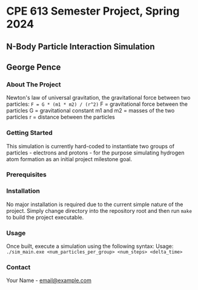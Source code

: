 # CPE 613 Semester Project, Spring 2024
## N-Body Particle Interaction Simulation
## George Pence

### About The Project

Newton's law of universal gravitation, the gravitational force between two particles:
`F = G * (m1 * m2) / (r^2)`
F = gravitational force between the particles
G = gravitational constant
m1 and m2 = masses of the two particles
r = distance between the particles


### Getting Started
This simulation is currently hard-coded to instantiate two groups of particles - electrons and protons - for the purpose simulating hydrogen atom formation as an initial project milestone goal.

### Prerequisites
<!-- Any required libraries or other configuration the project needs to be able to run. -->

### Installation
<!-- Instructions on project setup for the audience -->
No major installation is required due to the current simple nature of the project. Simply change directory into the repository root and then run `make` to build the project executable.

### Usage
<!-- Use this space to show useful examples of how a project can be used. Additional screenshots, code examples and demos work well in this space. You may also link to more resources. -->
Once built, execute a simulation using the following syntax:
Usage: `./sim_main.exe <num_particles_per_group> <num_steps> <delta_time>`


### Contact

Your Name - email@example.com
